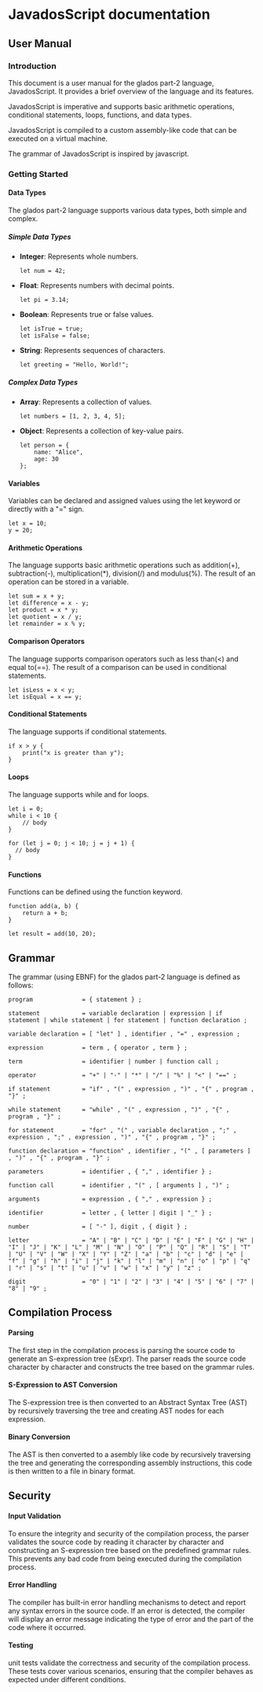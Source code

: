 # JavadosScript documentation

## User Manual

### Introduction

This document is a user manual for the glados part-2 language, JavadosScript. It provides a brief overview of the language and its features.

JavadosScript is imperative and supports basic arithmetic operations, conditional statements, loops, functions, and data types.

JavadosScript is compiled to a custom assembly-like code that can be executed on a virtual machine.

The grammar of JavadosScript is inspired by javascript.

### Getting Started

#### Data Types

The glados part-2 language supports various data types, both simple and complex.

##### Simple Data Types

- **Integer**: Represents whole numbers.
  ```glados
  let num = 42;
  ```
- **Float**: Represents numbers with decimal points.
  ```glados
  let pi = 3.14;
  ```
- **Boolean**: Represents true or false values.
  ```glados
  let isTrue = true;
  let isFalse = false;
  ```
- **String**: Represents sequences of characters.
  ```glados
  let greeting = "Hello, World!";
  ```

##### Complex Data Types

- **Array**: Represents a collection of values.
  ```glados
  let numbers = [1, 2, 3, 4, 5];
  ```
- **Object**: Represents a collection of key-value pairs.
  ```glados
  let person = {
      name: "Alice",
      age: 30
  };
  ```

#### Variables

Variables can be declared and assigned values using the let keyword or directly with a "=" sign.

```glados
let x = 10;
y = 20;
```

#### Arithmetic Operations

The language supports basic arithmetic operations such as addition(+), subtraction(-), multiplication(*), division(/) and modulus(%). The result of an operation can be stored in a variable.

```glados
let sum = x + y;
let difference = x - y;
let product = x * y;
let quotient = x / y;
let remainder = x % y;
```

#### Comparison Operators

The language supports comparison operators such as less than(<) and equal to(==). The result of a comparison can be used in conditional statements.

```glados
let isLess = x < y;
let isEqual = x == y;
```

#### Conditional Statements

The language supports if conditional statements.

```glados
if x > y {
    print("x is greater than y");
}
```

#### Loops

The language supports while and for loops.

```glados
let i = 0;
while i < 10 {
    // body
}
```

```glados
for (let j = 0; j < 10; j = j + 1) {
  // body
}
```

#### Functions

Functions can be defined using the function keyword.

```glados
function add(a, b) {
    return a + b;
}

let result = add(10, 20);
```

## Grammar

The grammar (using EBNF) for the glados part-2 language is defined as follows:

```
program              = { statement } ;

statement            = variable declaration | expression | if statement | while statement | for statement | function declaration ;

variable declaration = [ "let" ] , identifier , "=" , expression ;

expression           = term , { operator , term } ;

term                 = identifier | number | function call ;

operator             = "+" | "-" | "*" | "/" | "%" | "<" | "==" ;

if statement         = "if" , "(" , expression , ")" , "{" , program , "}" ;

while statement      = "while" , "(" , expression , ")" , "{" , program , "}" ;

for statement        = "for" , "(" , variable declaration , ";" , expression , ";" , expression , ")" , "{" , program , "}" ;

function declaration = "function" , identifier , "(" , [ parameters ] , ")" , "{" , program , "}" ;

parameters           = identifier , { "," , identifier } ;

function call        = identifier , "(" , [ arguments ] , ")" ;

arguments            = expression , { "," , expression } ;

identifier           = letter , { letter | digit | "_" } ;

number               = [ "-" ], digit , { digit } ;

letter               = "A" | "B" | "C" | "D" | "E" | "F" | "G" | "H" | "I" | "J" | "K" | "L" | "M" | "N" | "O" | "P" | "Q" | "R" | "S" | "T" | "U" | "V" | "W" | "X" | "Y" | "Z" | "a" | "b" | "c" | "d" | "e" | "f" | "g" | "h" | "i" | "j" | "k" | "l" | "m" | "n" | "o" | "p" | "q" | "r" | "s" | "t" | "u" | "v" | "w" | "x" | "y" | "z" ;

digit                = "0" | "1" | "2" | "3" | "4" | "5" | "6" | "7" | "8" | "9" ;
```

## Compilation Process

#### Parsing

The first step in the compilation process is parsing the source code to generate an S-expression tree (sExpr). The parser reads the source code character by character and constructs the tree based on the grammar rules.

#### S-Expression to AST Conversion

The S-expression tree is then converted to an Abstract Syntax Tree (AST) by recursively traversing the tree and creating AST nodes for each expression.

#### Binary Conversion

The AST is then converted to a asembly like code by recursively traversing the tree and generating the corresponding assembly instructions, this code is then written to a file in binary format.

## Security

#### Input Validation

To ensure the integrity and security of the compilation process, the parser validates the source code by reading it character by character and constructing an S-expression tree based on the predefined grammar rules. This prevents any bad code from being executed during the compilation process.

#### Error Handling

The compiler has built-in error handling mechanisms to detect and report any syntax errors in the source code. If an error is detected, the compiler will display an error message indicating the type of error and the part of the code where it occurred.

#### Testing

unit tests validate the correctness and security of the compilation process. These tests cover various scenarios, ensuring that the compiler behaves as expected under different conditions.
